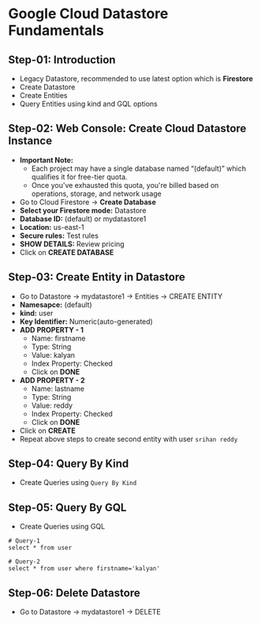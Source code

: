 # Google Cloud Datastore Fundamentals

## Step-01: Introduction
- Legacy Datastore, recommended to use latest option which is **Firestore**
- Create Datastore
- Create Entities
- Query Entities using kind and GQL options

## Step-02:  Web Console: Create Cloud Datastore Instance
- **Important Note:** 
  - Each project may have a single database named “(default)” which qualifies it for free-tier quota. 
  - Once you've exhausted this quota, you're billed based on operations, storage, and network usage
- Go to Cloud Firestore -> **Create Database**
- **Select your Firestore mode:** Datastore
- **Database ID:** (default) or mydatastore1
- **Location:** us-east-1
- **Secure rules:** Test rules
- **SHOW DETAILS:** Review pricing
- Click on **CREATE DATABASE**

## Step-03: Create Entity in Datastore
- Go to Datastore -> mydatastore1 -> Entities -> CREATE ENTITY
- **Namesapce:** (default)
- **kind:** user
- **Key Identifier:** Numeric(auto-generated)
- **ADD PROPERTY - 1**
  - Name: firstname
  - Type: String
  - Value: kalyan
  - Index Property: Checked
  - Click on **DONE**
- **ADD PROPERTY - 2**
  - Name: lastname
  - Type: String
  - Value: reddy
  - Index Property: Checked
  - Click on **DONE**  
- Click on **CREATE**
- Repeat above steps to create second entity with user `srihan reddy`


## Step-04: Query By Kind
- Create Queries using `Query By Kind`

## Step-05: Query By GQL
- Create Queries using GQL
```t
# Query-1
select * from user

# Query-2
select * from user where firstname='kalyan'
```

## Step-06: Delete Datastore
- Go to Datastore -> mydatastore1 -> DELETE

